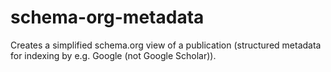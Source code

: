 # schema-org-metadata

Creates a simplified schema.org view of a publication (structured metadata for indexing by e.g. Google (not Google Scholar)).